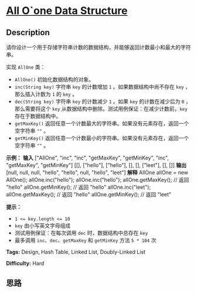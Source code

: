 # [All O`one Data Structure][title]

## Description

请你设计一个用于存储字符串计数的数据结构，并能够返回计数最小和最大的字符串。

实现 `AllOne` 类：

  * `AllOne()` 初始化数据结构的对象。
  * `inc(String key)` 字符串 `key` 的计数增加 `1` 。如果数据结构中尚不存在 `key` ，那么插入计数为 `1` 的 `key` 。
  * `dec(String key)` 字符串 `key` 的计数减少 `1` 。如果 `key` 的计数在减少后为 `0` ，那么需要将这个 `key` 从数据结构中删除。测试用例保证：在减少计数前，`key` 存在于数据结构中。
  * `getMaxKey()` 返回任意一个计数最大的字符串。如果没有元素存在，返回一个空字符串 `""` 。
  * `getMinKey()` 返回任意一个计数最小的字符串。如果没有元素存在，返回一个空字符串 `""` 。



**示例：**
            **输入**    ["AllOne", "inc", "inc", "getMaxKey", "getMinKey", "inc", "getMaxKey", "getMinKey"]    [[], ["hello"], ["hello"], [], [], ["leet"], [], []]    **输出**    [null, null, null, "hello", "hello", null, "hello", "leet"]        **解释**    AllOne allOne = new AllOne();    allOne.inc("hello");    allOne.inc("hello");    allOne.getMaxKey(); // 返回 "hello"    allOne.getMinKey(); // 返回 "hello"    allOne.inc("leet");    allOne.getMaxKey(); // 返回 "hello"    allOne.getMinKey(); // 返回 "leet"    



**提示：**

  * `1 <= key.length <= 10`
  * `key` 由小写英文字母组成
  * 测试用例保证：在每次调用 `dec` 时，数据结构中总存在 `key`
  * 最多调用 `inc`、`dec`、`getMaxKey` 和 `getMinKey` 方法 `5 * 104` 次


**Tags:** Design, Hash Table, Linked List, Doubly-Linked List

**Difficulty:** Hard

## 思路

[title]: https://leetcode-cn.com/problems/all-oone-data-structure
